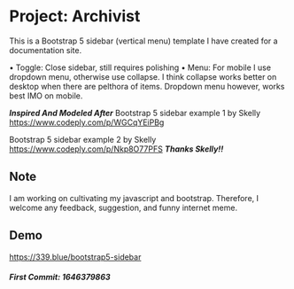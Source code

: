 # Project: Archivist
This is a Bootstrap 5 sidebar (vertical menu) template I have created for a documentation site. 

• Toggle: Close sidebar, still requires polishing
• Menu: For mobile I use dropdown menu, otherwise use collapse. I think collapse works better on desktop when there are pelthora of items. Dropdown menu however, works best IMO on mobile.

***Inspired And Modeled After***
Bootstrap 5 sidebar example 1 by Skelly
https://www.codeply.com/p/WGCqYEiPBg

Bootstrap 5 sidebar example 2 by Skelly
https://www.codeply.com/p/Nkp8O77PFS
***Thanks Skelly!!***

## Note
I am working on cultivating my javascript and bootstrap. Therefore, I welcome any feedback, suggestion, and funny internet meme.

## Demo
https://339.blue/bootstrap5-sidebar

##### First Commit: 1646379863